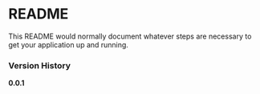 # README #

This README would normally document whatever steps are necessary to get your application up and running.

### Version History ###

**0.0.1**
